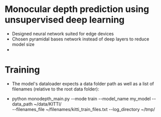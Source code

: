 # Monocular depth prediction using unsupervised deep learning
* Designed neural network suited for edge devices
* Chosen pyramidal bases network instead of deep layers to reduce model size
* 

# Training
* The model's dataloader expects a data folder path as well as a list of filenames (relative to the root data folder):

* python monodepth_main.py --mode train --model_name my_model --data_path ~/data/KITTI/ \
--filenames_file ~/filenames/kitti_train_files.txt --log_directory ~/tmp/
